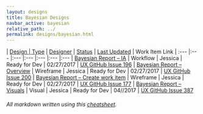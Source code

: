 ```yaml
---
layout: designs
title: Bayesian Designs
navbar_active: bayesian
relative_path: ../
permalink: designs/bayesian.html
---
```


| <a href="javascript:SortTable(0);" id="designTableTitle" class="sort">Design | <a href="javascript:SortTable(1);" id="designTableType" class="sort">Type</a> | <a href="javascript:SortTable(2);" id="designTableDesigner" class="sort">Designer</a> | <a href="javascript:SortTable(3);" id="designTableStatus" class="sort">Status<a/> | <a href="javascript:SortTable(4, 'D', 'mdy');" id="designTableUpdate" class="sort">Last Updated</a> | <span id="designTableWILinks">Work Item Link</span>
| :---                                              |:---                   |:---           |:---               |:---               |:---                                                                                                      |:---
| [Bayesian Report – IA](https://redhat.invisionapp.com/share/FGAMYKX6E)                              | Workflow              | Jessica       | Ready for Dev     | 02/27/2017        | [UX GitHub Issue 196](https://github.com/fabric8-ui/fabric8-ux/issues/196)
| [Bayesian Report – Overview](https://redhat.invisionapp.com/share/ZRAM1RRPJ)                        | Wireframe             | Jessica       | Ready for Dev     | 02/27/2017        | [UX GitHub Issue 200](https://github.com/fabric8-ui/fabric8-ux/issues/200)
| [Bayesian Report – Create work item](https://redhat.invisionapp.com/share/27AM2N4N9)                | Wireframe             | Jessica       | Ready for Dev     | 02/27/2017        | [UX GitHub Issue 177](https://github.com/fabric8-ui/fabric8-ux/issues/177)
| [Bayesian Report – Visuals](https://redhat.invisionapp.com/share/7VBBOXXZS)                         | Visual                | Jessica       | Ready for Dev     | 04//2017          | [UX GitHub Issue 387](https://github.com/fabric8-ui/fabric8-ux/issues/387)

###### All markdown written using this [cheatsheet](https://github.com/adam-p/markdown-here/wiki/Markdown-Cheatsheet).
